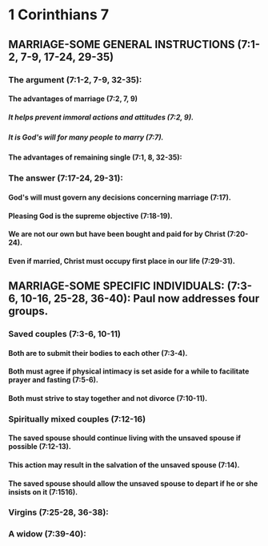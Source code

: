 ---
---
# 1 Corinthians 7
## MARRIAGE-SOME GENERAL INSTRUCTIONS (7:1-2, 7-9, 17-24, 29-35) 
###  The argument (7:1-2, 7-9, 32-35): 
####  The advantages of marriage (7:2, 7, 9) 
#####  It helps prevent immoral actions and attitudes (7:2, 9). 
#####  It is God\'s will for many people to marry (7:7). 
####  The advantages of remaining single (7:1, 8, 32-35): 
###  The answer (7:17-24, 29-31): 
####  God\'s will must govern any decisions concerning marriage (7:17). 
####  Pleasing God is the supreme objective (7:18-19). 
####  We are not our own but have been bought and paid for by Christ (7:20-24). 
####  Even if married, Christ must occupy first place in our life (7:29-31). 
## MARRIAGE-SOME SPECIFIC INDIVIDUALS: (7:3-6, 10-16, 25-28, 36-40): Paul now addresses four groups. 
###  Saved couples (7:3-6, 10-11) 
####  Both are to submit their bodies to each other (7:3-4). 
####  Both must agree if physical intimacy is set aside for a while to facilitate prayer and fasting (7:5-6). 
####  Both must strive to stay together and not divorce (7:10-11). 
###  Spiritually mixed couples (7:12-16) 
####  The saved spouse should continue living with the unsaved spouse if possible (7:12-13). 
####  This action may result in the salvation of the unsaved spouse (7:14). 
####  The saved spouse should allow the unsaved spouse to depart if he or she insists on it (7:1516). 
###  Virgins (7:25-28, 36-38): 
###  A widow (7:39-40): 
